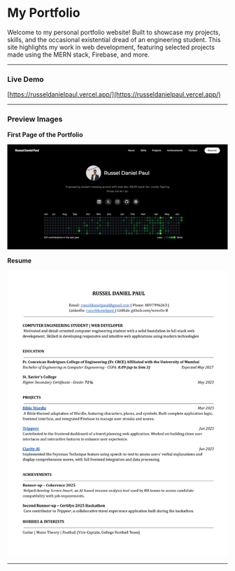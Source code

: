 
# My Portfolio

Welcome to my personal portfolio website! Built to showcase my projects, skills, and the occasional existential dread of an engineering student. This site highlights my work in web development, featuring selected projects made using the MERN stack, Firebase, and more.

---

### Live Demo

[https://russeldanielpaul.vercel.app/](https://russeldanielpaul.vercel.app/)

---

### Preview Images

**First Page of the Portfolio**

![Portfolio First Page](./public/Portfolio.png)

**Resume**

![Resume](./public/Resume.jpg)

---

